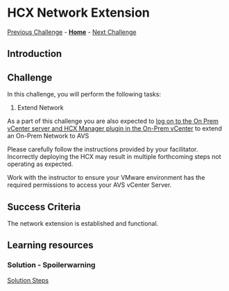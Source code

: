 # HCX Network Extension

[Previous Challenge](./08-HCX-Service-Mesh.md) - **[Home](../Readme.md)** - [Next Challenge](./10-AVS-Migrate-VM.md)

## Introduction

## Challenge 

In this challenge, you will perform the following tasks:

1.	Extend Network 

As a part of this challenge you are also expected to <u>log on to the On Prem vCenter server and HCX Manager plugin in the On-Prem vCenter</u> to extend an On-Prem Network to AVS

Please carefully follow the instructions provided by your facilitator. Incorrectly deploying the HCX may result in multiple forthcoming steps not operating as expected.

Work with the instructor to ensure your VMware environment has the required permissions to access your AVS vCenter Server.

## Success Criteria

The network extension is established and functional.

## Learning resources

### Solution - Spoilerwarning

[Solution Steps](../Solutionguide/09-HCX-Network-Extension.md)
